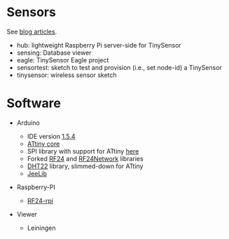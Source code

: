 Sensors
=======
See [blog articles](http://programmablehardware.blogspot.ie/search/label/tinysensor).

* hub: lightweight Raspberry Pi server-side for TinySensor
* sensing: Database viewer
* eagle: TinySensor Eagle project
* sensortest: sketch to test and provision (i.e., set node-id) a TinySensor
* tinysensor: wireless sensor sketch

Software
========
* Arduino
  - IDE version [1.5.4](http://arduino.cc/en/Main/Software)
  - [ATtiny core](https://github.com/jscrane/attiny)
  - SPI library with support for ATtiny [here](https://github.com/jscrane/SPI)
  - Forked [RF24](https://github.com/jscrane/RF24) and 
[RF24Network](https://github.com/jscrane/RF24Network) libraries
  - [DHT22](https://github.com/jscrane/DHT22) library, slimmed-down for ATtiny
  - [JeeLib](https://github.com/jcw/jeelib)

* Raspberry-PI
  - [RF24-rpi](https://github.com/jscrane/RF24-rpi)

* Viewer
  - Leiningen
